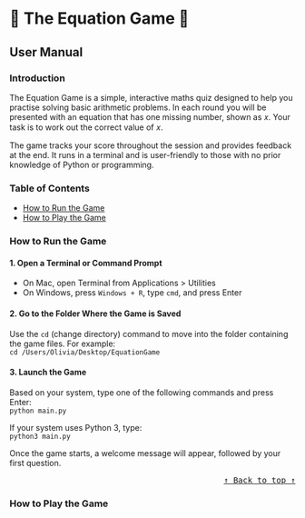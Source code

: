 # 🔢 The Equation Game 🔢
## User Manual

### Introduction
The Equation Game is a simple, interactive maths quiz designed to help you practise solving basic arithmetic problems. In each round you will be presented with an equation that has one missing number, shown as 𝑥. Your task is to work out the correct value of 𝑥.

The game tracks your score throughout the session and provides feedback at the end. It runs in a terminal and is user-friendly to those with no prior knowledge of Python or programming. 

### Table of Contents
- [How to Run the Game](#how-to-run-the-game)
- [How to Play the Game](#how-to-play-the-game)

### How to Run the Game
#### 1. Open a Terminal or Command Prompt
- On Mac, open Terminal from Applications > Utilities
- On Windows, press `Windows + R`, type `cmd`, and press Enter

#### 2. Go to the Folder Where the Game is Saved
Use the `cd` (change directory) command to move into the folder containing the game files. For example: <br>
`cd /Users/Olivia/Desktop/EquationGame`

#### 3. Launch the Game
Based on your system, type one of the following commands and press Enter: <br>
`python main.py`

If your system uses Python 3, type: <br>
`python3 main.py`

Once the game starts, a welcome message will appear, followed by your first question.

<div align="right"><kbd><a href="#table-of-contents">↑ Back to top ↑</a></kbd></div>

### How to Play the Game
